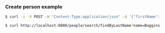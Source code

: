 ### Create person example

```Bash
$ curl -i -X POST -H "Content-Type:application/json" -d '{"firstName": "Frodo", "lastName": "Baggins"}' http://localhost:8080/people
```

```Bash
$ curl http://localhost:8080/people/search/findByLastName?name=Baggins
```